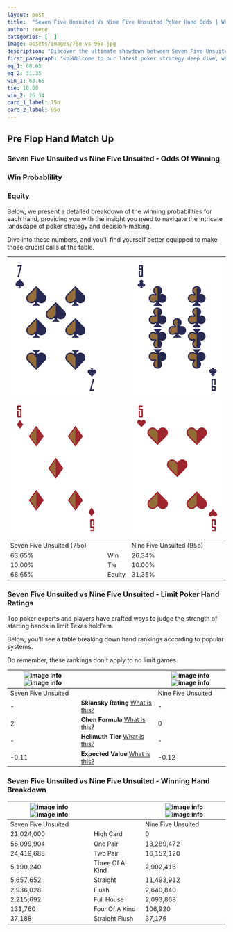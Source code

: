 ```yaml
---
layout: post
title:  "Seven Five Unsuited Vs Nine Five Unsuited Poker Hand Odds | Which Is The Better Hand In Poker? A Complete Guide"
author: reece
categories: [  ]
image: assets/images/75o-vs-95o.jpg
description: "Discover the ultimate showdown between Seven Five Unsuited and Nine Five Unsuited in poker! Uncover the odds, strategies, and scenarios where one hand triumphs over the other. Get ready to up your poker game with this thrilling analysis."
first_paragraph: "<p>Welcome to our latest poker strategy deep dive, where we're pitting two distinct hands against each other in a high-stakes showdown: Seven Five Unsuited vs Nine Five Unsuited.</p><p>In the dynamic world of poker, every decision counts, and knowing which hand holds the upper hand is key to your success at the table.</p><p>In this article, we'll dissect these two hands, explore the scenarios where one dominates the other, and equip you with the knowledge to make strategic choices that can tip the odds in your favor.</p><p>Get ready to unravel the intriguing dynamics of these poker hands and elevate your game to new heights.</p>"
eq_1: 68.65
eq_2: 31.35
win_1: 63.65
tie: 10.00
win_2: 26.34
card_1_label: 75o
card_2_label: 95o
---
```




[comment]: # (sp0)

## Pre Flop Hand Match Up

<div class="table hand-ratings" markdown="1"> 



### Seven Five Unsuited vs Nine Five Unsuited - Odds Of Winning


  
<div class="row graphs"> 
<div class="col-lg-6">
    <h3>Win Probablility</h3>
    <canvas id="WinChart"></canvas>
</div>
<div class="col-lg-6">
    <h3>Equity</h3>
    <canvas id="EquityChart"></canvas>
</div>
</div>

  Below, we present a detailed breakdown of the winning probabilities for each hand, providing you with the insight you need to navigate the intricate landscape of poker strategy and decision-making. 

Dive into these numbers, and you'll find yourself better equipped to make those crucial calls at the table.


    
| ![image info](assets/images/hand1/7.png) ![image info](assets/images/hand1/5o.png) |  | ![image info](assets/images/hand2/9.png) ![image info](assets/images/hand2/5o.png) |
| -------- | -------- | -------- |
| Seven Five Unsuited (75o) |  | Nine Five Unsuited (95o) |
| 63.65% | Win | 26.34% |
| 10.00% | Tie | 10.00% |
| 68.65% | Equity | 31.35% |




[comment]: # (sp1)



### Seven Five Unsuited vs Nine Five Unsuited - Limit Poker Hand Ratings

Top poker experts and players have crafted ways to judge the strength of starting hands in limit Texas hold'em. 

Below, you'll see a table breaking down hand rankings according to popular systems. 

Do remember, these rankings don't apply to no limit games.


    
| ![image info](https://www.riverpairs.com/assets/images/hand1/7.png) ![image info](https://www.riverpairs.com/assets/images/hand1/5o.png) |  | ![image info](https://www.riverpairs.com/assets/images/hand2/9.png) ![image info](https://www.riverpairs.com/assets/images/hand2/5o.png) |
| -------- | -------- | -------- |
| Seven Five Unsuited |  | Nine Five Unsuited |
| - | **Sklansky Rating** [What is this?](/sklansky-rating-explained) | - |
| 2 | **Chen Formula** [What is this?](/chen-formula-explained) | 0 |
| - | **Hellmuth Tier** [What is this?](/Hellmuth-tier-explained) | - |
| -0.11 | **Expected Value** [What is this?](/expected-value-explained) | -0.12 |




[comment]: # (sp2)



### Seven Five Unsuited vs Nine Five Unsuited - Winning Hand Breakdown


    
| ![image info](https://www.riverpairs.com/assets/images/hand1/7.png) ![image info](https://www.riverpairs.com/assets/images/hand1/5o.png) |  | ![image info](https://www.riverpairs.com/assets/images/hand2/9.png) ![image info](https://www.riverpairs.com/assets/images/hand2/5o.png) |
| -------- | -------- | -------- |
| Seven Five Unsuited |  | Nine Five Unsuited |
| 21,024,000 | High Card | 0 |
| 56,099,904 | One Pair | 13,289,472 |
| 24,419,688 | Two Pair | 16,152,120 |
| 5,190,240 | Three Of A Kind | 2,902,416 |
| 5,657,652 | Straight | 11,493,912 |
| 2,936,028 | Flush | 2,640,840 |
| 2,215,692 | Full House | 2,093,868 |
| 131,760 | Four Of A Kind | 106,920 |
| 37,188 | Straight Flush | 37,176 |




[comment]: # (sp3)



</div>

[comment]: # (sp4)



[comment]: # (sp5)


